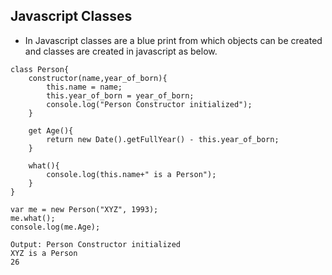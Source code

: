 ## Javascript Classes

* In Javascript classes are a blue print from which objects can be created and classes are created in javascript as below.
```
class Person{
	constructor(name,year_of_born){
		this.name = name;
		this.year_of_born = year_of_born;
		console.log("Person Constructor initialized");
	}

	get Age(){
		return new Date().getFullYear() - this.year_of_born;
	}

	what(){
		console.log(this.name+" is a Person");
	}
}

var me = new Person("XYZ", 1993);
me.what();
console.log(me.Age);

Output: Person Constructor initialized
XYZ is a Person
26
```


